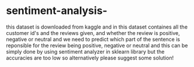 # sentiment-analysis-
this dataset is downloaded from kaggle and in this dataset containes all the customer id's and the reviews given, and whether the review is positive, negative or neutral and we need to predict which part of the sentence is reponsible for the review being positive, negative or neutral and this can be simply done by using sentiment analyzer in sklearn library but the accuracies are too low so alternatively please suggest some solution!
